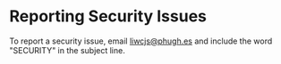 # Reporting Security Issues

To report a security issue, email liwcjs@phugh.es and include the word "SECURITY" in the subject line.

